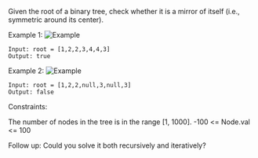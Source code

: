 Given the root of a binary tree, check whether it is a mirror of itself (i.e., symmetric around its center).

 

Example 1:
![Example](./Example.png)
```
Input: root = [1,2,2,3,4,4,3]
Output: true
```
Example 2:
![Example](./Example1.png)
```
Input: root = [1,2,2,null,3,null,3]
Output: false
``` 

Constraints:

The number of nodes in the tree is in the range [1, 1000].
-100 <= Node.val <= 100
 

Follow up: Could you solve it both recursively and iteratively?